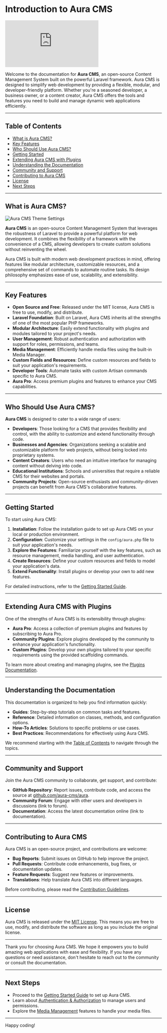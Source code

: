 # Introduction to Aura CMS

<div class="aspect-w-16 aspect-h-9">
    <iframe
        class="w-full rounded-lg"
        src="https://www.youtube.com/embed/Or-SZo1BtpQ"
        title="Introduction to Aura CMS"
        frameborder="0"
        allow="accelerometer; autoplay; clipboard-write; encrypted-media; gyroscope; picture-in-picture"
        allowfullscreen>
    </iframe>
</div>

Welcome to the documentation for **Aura CMS**, an open-source Content Management System built on the powerful Laravel framework. Aura CMS is designed to simplify web development by providing a flexible, modular, and developer-friendly platform. Whether you're a seasoned developer, a business owner, or a content creator, Aura CMS offers the tools and features you need to build and manage dynamic web applications efficiently.

---

## Table of Contents

- [What is Aura CMS?](#what-is-aura-cms)
- [Key Features](#key-features)
- [Who Should Use Aura CMS?](#who-should-use-aura-cms)
- [Getting Started](#getting-started)
- [Extending Aura CMS with Plugins](#extending-aura-cms-with-plugins)
- [Understanding the Documentation](#understanding-the-documentation)
- [Community and Support](#community-and-support)
- [Contributing to Aura CMS](#contributing-to-aura-cms)
- [License](#license)
- [Next Steps](#next-steps)

---

<a name="what-is-aura-cms"></a>
## What is Aura CMS?


![Aura CMS Theme Settings](/images/theme-settings.png)

**Aura CMS** is an open-source Content Management System that leverages the robustness of Laravel to provide a powerful platform for web development. It combines the flexibility of a framework with the convenience of a CMS, allowing developers to create custom solutions without reinventing the wheel.

Aura CMS is built with modern web development practices in mind, offering features like modular architecture, customizable resources, and a comprehensive set of commands to automate routine tasks. Its design philosophy emphasizes ease of use, scalability, and extensibility.

---

<a name="key-features"></a>
## Key Features

- **Open Source and Free**: Released under the MIT license, Aura CMS is free to use, modify, and distribute.
- **Laravel Foundation**: Built on Laravel, Aura CMS inherits all the strengths of one of the most popular PHP frameworks.
- **Modular Architecture**: Easily extend functionality with plugins and modules tailored to your project's needs.
- **User Management**: Robust authentication and authorization with support for roles, permissions, and teams.
- **Media Management**: Efficiently handle media files using the built-in Media Manager.
- **Custom Fields and Resources**: Define custom resources and fields to suit your application's requirements.
- **Developer Tools**: Automate tasks with custom Artisan commands specific to Aura CMS.
- **Aura Pro**: Access premium plugins and features to enhance your CMS capabilities.

---

<a name="who-should-use-aura-cms"></a>
## Who Should Use Aura CMS?

**Aura CMS** is designed to cater to a wide range of users:

- **Developers**: Those looking for a CMS that provides flexibility and control, with the ability to customize and extend functionality through code.
- **Businesses and Agencies**: Organizations seeking a scalable and customizable platform for web projects, without being locked into proprietary systems.
- **Content Creators**: Users who need an intuitive interface for managing content without delving into code.
- **Educational Institutions**: Schools and universities that require a reliable CMS for their websites and portals.
- **Community Projects**: Open-source enthusiasts and community-driven projects can benefit from Aura CMS's collaborative features.

---

<a name="getting-started"></a>
## Getting Started

To start using Aura CMS:

1. **Installation**: Follow the installation guide to set up Aura CMS on your local or production environment.
2. **Configuration**: Customize your settings in the `config/aura.php` file to suit your application's needs.
3. **Explore the Features**: Familiarize yourself with the key features, such as resource management, media handling, and user authentication.
4. **Create Resources**: Define your custom resources and fields to model your application's data.
5. **Extend Functionality**: Install plugins or develop your own to add new features.

For detailed instructions, refer to the [Getting Started Guide](getting-started.md).

---

<a name="extending-aura-cms-with-plugins"></a>
## Extending Aura CMS with Plugins

One of the strengths of Aura CMS is its extensibility through plugins:

- **Aura Pro**: Access a collection of premium plugins and features by subscribing to Aura Pro.
- **Community Plugins**: Explore plugins developed by the community to enhance your application's functionality.
- **Custom Plugins**: Develop your own plugins tailored to your specific requirements using the provided scaffolding commands.

To learn more about creating and managing plugins, see the [Plugins Documentation](plugins.md).

---

<a name="understanding-the-documentation"></a>
## Understanding the Documentation

This documentation is organized to help you find information quickly:

- **Guides**: Step-by-step tutorials on common tasks and features.
- **Reference**: Detailed information on classes, methods, and configuration options.
- **How-To Articles**: Solutions to specific problems or use cases.
- **Best Practices**: Recommendations for effectively using Aura CMS.

We recommend starting with the [Table of Contents](summary.md) to navigate through the topics.

---

<a name="community-and-support"></a>
## Community and Support

Join the Aura CMS community to collaborate, get support, and contribute:

- **GitHub Repository**: Report issues, contribute code, and access the source at [github.com/aura-cms/aura](https://github.com/aura-cms/aura).
- **Community Forum**: Engage with other users and developers in discussions (link to forum).
- **Documentation**: Access the latest documentation online (link to documentation).

---

<a name="contributing-to-aura-cms"></a>
## Contributing to Aura CMS

Aura CMS is an open-source project, and contributions are welcome:

- **Bug Reports**: Submit issues on GitHub to help improve the project.
- **Pull Requests**: Contribute code enhancements, bug fixes, or documentation updates.
- **Feature Requests**: Suggest new features or improvements.
- **Translations**: Help translate Aura CMS into different languages.

Before contributing, please read the [Contribution Guidelines](contributing.md).

---

<a name="license"></a>
## License

Aura CMS is released under the [MIT License](https://opensource.org/licenses/MIT). This means you are free to use, modify, and distribute the software as long as you include the original license.

---

Thank you for choosing Aura CMS. We hope it empowers you to build amazing web applications with ease and flexibility. If you have any questions or need assistance, don't hesitate to reach out to the community or consult the documentation.

---

<a name="next-steps"></a>
## Next Steps

- Proceed to the [Getting Started Guide](getting-started.md) to set up Aura CMS.
- Learn about [Authentication & Authorization](authentication.md) to manage users and permissions.
- Explore the [Media Management](media-management.md) features to handle your media files.

---

Happy coding!
